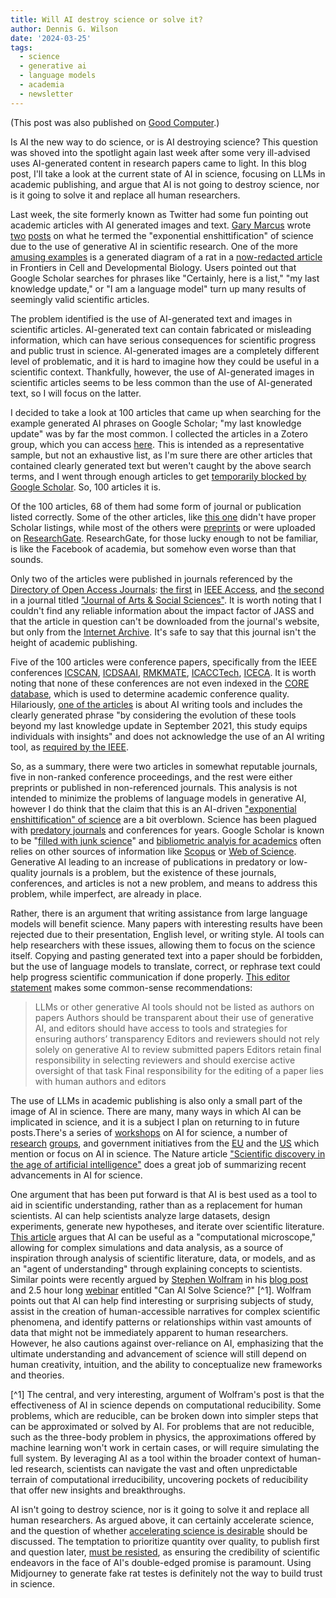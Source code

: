 ```yaml
---
title: Will AI destroy science or solve it?
author: Dennis G. Wilson
date: '2024-03-25'
tags:
  - science
  - generative ai
  - language models
  - academia
  - newsletter
---
```


(This post was also published on [Good Computer](https://goodcomputer.substack.com/p/will-ai-destroy-science-or-solve).)

Is AI the new way to do science, or is AI destroying science? This question was shoved into the spotlight again last week after some very ill-advised uses AI-generated content in research papers came to light. In this blog post, I'll take a look at the current state of AI in science, focusing on LLMs in academic publishing, and argue that AI is not going to destroy science, nor is it going to solve it and replace all human researchers.

Last week, the site formerly known as Twitter had some fun pointing out academic articles with AI generated images and text. [Gary Marcus](https://en.wikipedia.org/wiki/Gary_Marcus) wrote [two](https://garymarcus.substack.com/p/the-year-of-the-big-balled-rat) [posts](https://garymarcus.substack.com/p/the-exponential-enshittification) on what he termed the "exponential enshittification" of science due to the use of generative AI in scientific research. One of the more [amusing examples](https://twitter.com/DrCJ_Houldcroft/status/1758111493181108363) is a generated diagram of a rat in a [now-redacted article](https://www.frontiersin.org/articles/10.3389/fcell.2023.1339390/full) in Frontiers in Cell and Developmental Biology. Users pointed out that Google Scholar searches for phrases like "Certainly, here is a list," "my last knowledge update," or "I am a language model" turn up many results of seemingly valid scientific articles.

The problem identified is the use of AI-generated text and images in scientific articles. AI-generated text can contain fabricated or misleading information, which can have serious consequences for scientific progress and public trust in science. AI-generated images are a completely different level of problematic, and it is hard to imagine how they could be useful in a scientific context. Thankfully, however, the use of AI-generated images in scientific articles seems to be less common than the use of AI-generated text, so I will focus on the latter.

I decided to take a look at 100 articles that came up when searching for the example generated AI phrases on Google Scholar; "my last knowledge update" was by far the most common. I collected the articles in a Zotero group, which you can access [here](https://www.zotero.org/groups/5463061/good-computer/collections/USVXT2XU). This is intended as a representative sample, but not an exhaustive list, as I'm sure there are other articles that contained clearly generated text but weren't caught by the above search terms, and I went through enough articles to get [temporarily blocked by Google Scholar](https://support.google.com/chrome/thread/3959611/error-403-when-trying-to-export-citation-from-google-scholar-to-endnote?hl=en). So, 100 articles it is.

Of the 100 articles, 68 of them had some form of journal or publication listed correctly. Some of the other articles, like [this one](https://papers.ssrn.com/sol3/papers.cfm?abstract_id=4745790) didn't have proper Scholar listings, while most of the others were  [preprints](https://easychair.org/publications/preprint_download/Q1nB) or were uploaded on [ResearchGate](https://www.researchgate.net/profile/Ali-Maksuti/publication/376587468_Financial_Integration_of_North_Macedonia_and_Adjustments_of_Financial_Reports_to_the_Value_of_European_Union/links/657ed0a79d7bc03b30826de1/Financial-Integration-of-North-Macedonia-and-Adjustments-of-Financial-Reports-to-the-Value-of-European-Union.pdf). ResearchGate, for those lucky enough to not be familiar, is like the Facebook of academia, but somehow even worse than that sounds.

Only two of the articles were published in journals referenced by the [Directory of Open Access Journals](https://doaj.org/): [the first](https://ieeexplore.ieee.org/stamp/stamp.jsp?arnumber=10268931) in [IEEE Access](https://ieeeaccess.ieee.org/), and [the second](https://scholar.archive.org/work/hdvweein6bd65fi4t4q2fbmv6q/access/wayback/https://ojs.jass.pk/ojs/index.php/jass/article/download/406/160) in a journal titled ["Journal of Arts & Social Sciences"](https://journals.squ.edu.om/index.php/jass). It is worth noting that I couldn't find any reliable information about the impact factor of JASS and that the article in question can't be downloaded from the journal's website, but only from the [Internet Archive](https://archive.org/). It's safe to say that this journal isn't the height of academic publishing.

Five of the 100 articles were conference papers, specifically from the IEEE conferences [ICSCAN](https://ieeexplore.ieee.org/abstract/document/10395119), [ICDSAAI](https://ieeexplore.ieee.org/abstract/document/10452604), [RMKMATE](https://ieeexplore.ieee.org/abstract/document/10369395), [ICACCTech](https://ieeexplore.ieee.org/abstract/document/10441736), [ICECA](https://ieeexplore.ieee.org/abstract/document/10395164). It is worth noting that none of these conferences are not even indexed in the [CORE database](https://www.core.edu.au/conference-portal), which is used to determine academic conference quality. Hilariously, [one of the articles](https://ieeexplore.ieee.org/abstract/document/10395164) is about AI writing tools and includes the clearly generated phrase "by considering the evolution of these tools beyond my last knowledge update in September 2021, this study equips individuals with insights" and does not acknowledge the use of an AI writing tool, as [required by the IEEE](https://journals.ieeeauthorcenter.ieee.org/become-an-ieee-journal-author/publishing-ethics/guidelines-and-policies/submission-and-peer-review-policies/#ai-generated-text).

So, as a summary, there were two articles in somewhat reputable journals, five in non-ranked conference proceedings, and the rest were either preprints or published in non-referenced journals. This analysis is not intended to minimize the problems of language models in generative AI, however I do think that the claim that this is an AI-driven ["exponential enshittification" of science](https://garymarcus.substack.com/p/the-exponential-enshittification) are a bit overblown. Science has been plagued with [predatory journals](https://scienceouverte.univ-rennes.fr/en/predatory-journals) and conferences for years. Google Scholar is known to be "[filled with junk science](https://web.archive.org/web/20161110004415/https://scholarlyoa.com/2014/11/04/google-scholar-is-filled-with-junk-science/)" and  [bibliometric analyis for academics](https://elsevier.digitalcommonsdata.com/datasets/btchxktzyw/6) often relies on other sources of information like [Scopus](https://www.scopus.com/) or [Web of Science](https://www.webofscience.com/wos/). Generative AI leading to an increase of publications in predatory or low-quality journals is a problem, but the existence of these journals, conferences, and articles is not a new problem, and means to address this problem, while imperfect, are already in place.

Rather, there is an argument that writing assistance from large language models will benefit science. Many papers with interesting results have been rejected due to their presentation, English level, or writing style. AI tools can help researchers with these issues, allowing them to focus on the science itself. Copying and pasting generated text into a paper should be forbidden, but the use of language models to translate, correct, or rephrase text could help progress scientific communication if done properly. [This editor statement](https://link.springer.com/article/10.1007/s11019-023-10176-6) makes some common-sense recommendations:

> LLMs or other generative AI tools should not be listed as authors on papers
> Authors should be transparent about their use of generative AI, and editors should have access to tools and strategies for ensuring authors’ transparency
> Editors and reviewers should not rely solely on generative AI to review submitted papers
> Editors retain final responsibility in selecting reviewers and should exercise active oversight of that task
> Final responsibility for the editing of a paper lies with human authors and editors

The use of LLMs in academic publishing is also only a small part of the image of AI in science. There are many, many ways in which AI can be implicated in science, and it is a subject I plan on returning to in future posts.There's a series of [workshops](https://ai4sciencecommunity.github.io/) on AI for science, a number of [research](https://www.ai4science.caltech.edu/) [groups](https://ai4science-amsterdam.github.io/), and government initiatives from the [EU](https://research-and-innovation.ec.europa.eu/research-area/industrial-research-and-innovation/key-enabling-technologies/artificial-intelligence-ai-science_en) and the [US](https://new.nsf.gov/focus-areas/artificial-intelligence/nairr) which mention or focus on AI in science. The Nature article ["Scientific discovery in the age of artificial intelligence"](https://www.nature.com/articles/s41586-023-06221-2) does a great job of summarizing recent advancements in AI for science.

One argument that has been put forward is that AI is best used as a tool to aid in scientific understanding, rather than as a replacement for human scientists. AI can help scientists analyze large datasets, design experiments, generate new hypotheses, and iterate over scientific literature. [This article](https://www.nature.com/articles/s42254-022-00518-3) argues that AI can be useful as a "computational microscope," allowing for complex simulations and data analysis, as a source of inspiration through analysis of scientific literature, data, or models, and as an "agent of understanding" through explaining concepts to scientists. Similar points were recently argued by [Stephen Wolfram](https://en.wikipedia.org/wiki/Stephen_Wolfram) in his [blog post](https://writings.stephenwolfram.com/2024/03/can-ai-solve-science/) and 2.5 hour long [webinar](https://www.youtube.com/watch?v=goYaSkxG8LA) entitled "Can AI Solve Science?" [^1]. Wolfram points out that AI can help find interesting or surprising subjects of study, assist in the creation of human-accessible narratives for complex scientific phenomena, and identify patterns or relationships within vast amounts of data that might not be immediately apparent to human researchers. However, he also cautions against over-reliance on AI, emphasizing that the ultimate understanding and advancement of science will still depend on human creativity, intuition, and the ability to conceptualize new frameworks and theories.

[^1] The central, and very interesting, argument of Wolfram's post is that the effectiveness of AI in science depends on computational reducibility. Some problems, which are reducible, can be broken down into simpler steps that can be approximated or solved by AI. For problems that are not reducible, such as the three-body problem in physics, the approximations offered by machine learning won't work in certain cases, or will require simulating the full system. By leveraging AI as a tool within the broader context of human-led research, scientists can navigate the vast and often unpredictable terrain of computational irreducibility, uncovering pockets of reducibility that offer new insights and breakthroughs.

AI isn't going to destroy science, nor is it going to solve it and replace all human researchers. As argued above, it can certainly accelerate science, and the question of whether [accelerating science is desirable](https://www.scientificamerican.com/article/the-dangers-of-fast-science/) should be discussed. The temptation to prioritize quantity over quality, to publish first and question later, [must be resisted](https://www.nature.com/articles/520429a), as ensuring the credibility of scientific endeavors in the face of AI's double-edged promise is paramount. Using Midjourney to generate fake rat testes is definitely not the way to build trust in science.

